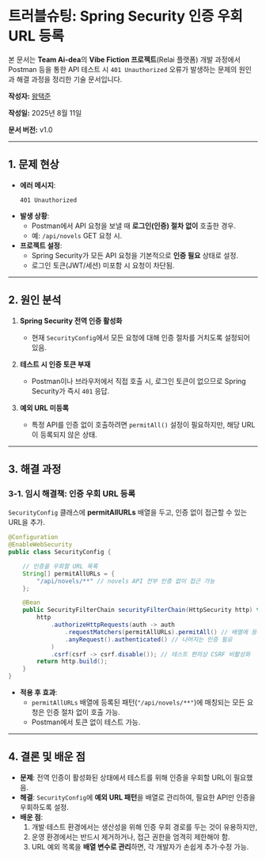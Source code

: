 # 트러블슈팅: Spring Security 인증 우회 URL 등록

본 문서는 **Team Ai-dea**의 **Vibe Fiction 프로젝트**(Relai 플랫폼) 개발 과정에서 Postman 등을 통한 API 테스트 시 `401 Unauthorized` 오류가 발생하는 문제의 원인과 해결 과정을 정리한 기술 문서입니다.

**작성자:** [왕택준](https://github.com/TJK98)

**작성일:** 2025년 8월 11일

**문서 버전:** v1.0

---

## 1. 문제 현상

- **에러 메시지**:
  ```
  401 Unauthorized
  ```
- **발생 상황**:
  - Postman에서 API 요청을 보낼 때 **로그인(인증) 절차 없이** 호출한 경우.
  - 예: `/api/novels` GET 요청 시.
- **프로젝트 설정**:
  - Spring Security가 모든 API 요청을 기본적으로 **인증 필요** 상태로 설정.
  - 로그인 토큰(JWT/세션) 미포함 시 요청이 차단됨.

---

## 2. 원인 분석

1. **Spring Security 전역 인증 활성화**
   - 현재 `SecurityConfig`에서 모든 요청에 대해 인증 절차를 거치도록 설정되어 있음.

2. **테스트 시 인증 토큰 부재**
   - Postman이나 브라우저에서 직접 호출 시, 로그인 토큰이 없으므로 Spring Security가 즉시 `401` 응답.

3. **예외 URL 미등록**
   - 특정 API를 인증 없이 호출하려면 `permitAll()` 설정이 필요하지만, 해당 URL이 등록되지 않은 상태.

---

## 3. 해결 과정

### 3-1. 임시 해결책: 인증 우회 URL 등록
`SecurityConfig` 클래스에 **permitAllURLs** 배열을 두고, 인증 없이 접근할 수 있는 URL을 추가.

```java
@Configuration
@EnableWebSecurity
public class SecurityConfig {

    // 인증을 우회할 URL 목록
    String[] permitAllURLs = {
        "/api/novels/**" // novels API 전부 인증 없이 접근 가능
    };

    @Bean
    public SecurityFilterChain securityFilterChain(HttpSecurity http) throws Exception {
        http
            .authorizeHttpRequests(auth -> auth
                .requestMatchers(permitAllURLs).permitAll() // 배열에 등록된 URL은 모두 허용
                .anyRequest().authenticated() // 나머지는 인증 필요
            )
            .csrf(csrf -> csrf.disable()); // 테스트 편의상 CSRF 비활성화
        return http.build();
    }
}
```

- **적용 후 효과**:
  - `permitAllURLs` 배열에 등록된 패턴(`"/api/novels/**"`)에 매칭되는 모든 요청은 인증 절차 없이 호출 가능.
  - Postman에서 토큰 없이 테스트 가능.

---

## 4. 결론 및 배운 점

- **문제**: 전역 인증이 활성화된 상태에서 테스트를 위해 인증을 우회할 URL이 필요했음.
- **해결**: `SecurityConfig`에 **예외 URL 패턴**을 배열로 관리하여, 필요한 API만 인증을 우회하도록 설정.
- **배운 점**:
  1. 개발·테스트 환경에서는 생산성을 위해 인증 우회 경로를 두는 것이 유용하지만,
  2. 운영 환경에서는 반드시 제거하거나, 접근 권한을 엄격히 제한해야 함.
  3. URL 예외 목록을 **배열 변수로 관리**하면, 각 개발자가 손쉽게 추가·수정 가능.
